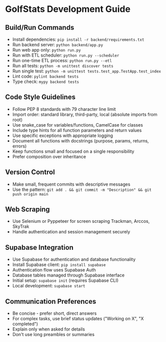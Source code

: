 # GolfStats Development Guide

## Build/Run Commands
- Install dependencies: `pip install -r backend/requirements.txt`
- Run backend server: `python backend/app.py`
- Run web app only: `python run.py`
- Run with ETL scheduler: `python run.py --scheduler`
- Run one-time ETL process: `python run.py --etl`
- Run all tests: `python -m unittest discover tests`
- Run single test: `python -m unittest tests.test_app.TestApp.test_index`
- Lint code: `pylint backend tests`
- Type check: `mypy backend tests`

## Code Style Guidelines
- Follow PEP 8 standards with 79 character line limit
- Import order: standard library, third-party, local (absolute imports from root)
- Use snake_case for variables/functions, CamelCase for classes
- Include type hints for all function parameters and return values
- Use specific exceptions with appropriate logging
- Document all functions with docstrings (purpose, params, returns, errors)
- Keep functions small and focused on a single responsibility
- Prefer composition over inheritance

## Version Control
- Make small, frequent commits with descriptive messages
- Use the pattern: `git add . && git commit -m "Description" && git push origin main`

## Web Scraping
- Use Selenium or Pyppeteer for screen scraping Trackman, Arccos, SkyTrak
- Handle authentication and session management securely

## Supabase Integration
- Use Supabase for authentication and database functionality
- Install Supabase client: `pip install supabase`
- Authentication flow uses Supabase Auth
- Database tables managed through Supabase interface
- Initial setup: `supabase init` (requires Supabase CLI)
- Local development: `supabase start`

## Communication Preferences
- Be concise - prefer short, direct answers
- For complex tasks, use brief status updates ("Working on X", "X completed")
- Explain only when asked for details
- Don't use long preambles or summaries